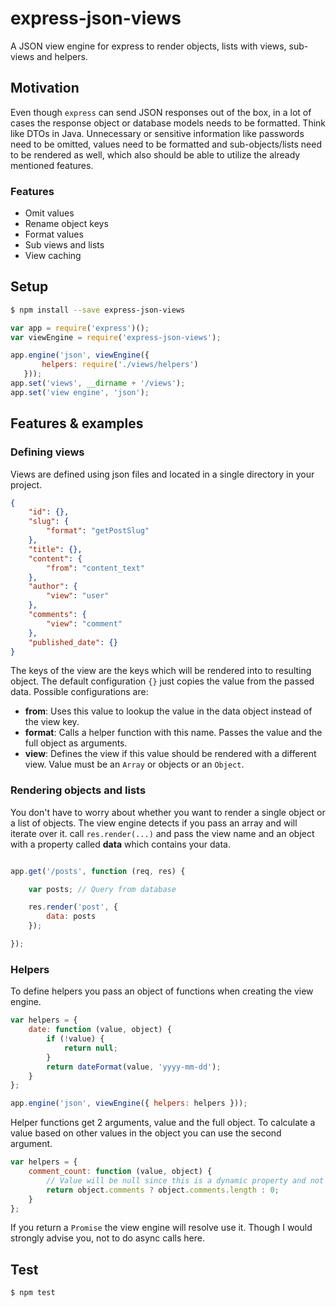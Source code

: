 # express-json-views
A JSON view engine for express to render objects, lists with views, sub-views and helpers.

## Motivation
Even though ```express``` can send JSON responses out of the box, in a lot
of cases the response object or database models needs to be formatted. Think like DTOs in Java.
Unnecessary or sensitive information like passwords need to be omitted,
values need to be formatted and sub-objects/lists need to be
rendered as well, which also should be able to utilize the already mentioned features.

### Features
- Omit values
- Rename object keys
- Format values
- Sub views and lists
- View caching

## Setup
```bash
$ npm install --save express-json-views
```

```js
var app = require('express')();
var viewEngine = require('express-json-views');

app.engine('json', viewEngine({
       helpers: require('./views/helpers')
   }));
app.set('views', __dirname + '/views');
app.set('view engine', 'json');
```

## Features & examples

### Defining views
Views are defined using json files and located in a single directory in your project.
```json
{
	"id": {},
	"slug": {
		"format": "getPostSlug"
	},
	"title": {},
	"content": {
		"from": "content_text"
	},
	"author": {
		"view": "user"
	},
	"comments": {
		"view": "comment"
	},
	"published_date": {}
}
```
The keys of the view are the keys which will be rendered into to resulting object.
The default configuration ```{}``` just copies the value from the passed data.
Possible configurations are:

- **from**: Uses this value to lookup the value in the data object instead of the view key.
- **format**: Calls a helper function with this name. Passes the value and the full object as arguments.
- **view**: Defines the view if this value should be rendered with a different view. Value must be an ```Array``` or objects or an ```Object```.

### Rendering objects and lists
You don't have to worry about whether you want to render a single object or a list of objects.
The view engine detects if you pass an array and will iterate over it. call ```res.render(...)```
and pass the view name and an object with a property called **data** which contains your data.
```js

app.get('/posts', function (req, res) {

	var posts; // Query from database

	res.render('post', {
		data: posts
	});

});
```

### Helpers
To define helpers you pass an object of functions when creating the view engine.
```js
var helpers = {
	date: function (value, object) {
		if (!value) {
        	return null;
        }
        return dateFormat(value, 'yyyy-mm-dd');
	}
};

app.engine('json', viewEngine({ helpers: helpers }));
```

Helper functions get 2 arguments, value and the full object. To calculate a value based on other values
in the object you can use the second argument.
```js
var helpers = {
	comment_count: function (value, object) {
		// Value will be null since this is a dynamic property and not present in the data object
		return object.comments ? object.comments.length : 0;
	}
};
```
If you return a ```Promise``` the view engine will resolve use it. Though I would strongly advise you, not to do async calls here.

## Test
```bash
$ npm test
```
